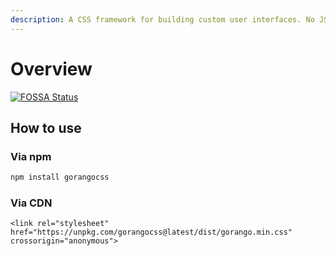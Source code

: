 ```yaml
---
description: A CSS framework for building custom user interfaces. No JS required.
---
```


# Overview

[![FOSSA Status](https://app.fossa.com/api/projects/git%2Bgithub.com%2FKawanuaDev%2Fgorangocss.svg?type=small)](https://app.fossa.com/projects/git%2Bgithub.com%2FKawanuaDev%2Fgorangocss?ref=badge_small)

## How to use

### Via npm

```bash
npm install gorangocss
```

### Via CDN

```markup
<link rel="stylesheet" href="https://unpkg.com/gorangocss@latest/dist/gorango.min.css" crossorigin="anonymous">
```



